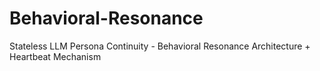 # Behavioral-Resonance
Stateless LLM Persona Continuity - Behavioral Resonance Architecture + Heartbeat Mechanism
